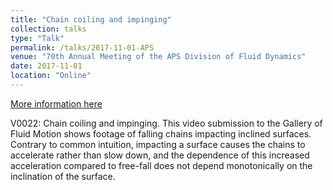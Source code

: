 ```yaml
---
title: "Chain coiling and impinging"
collection: talks
type: "Talk"
permalink: /talks/2017-11-01-APS
venue: "70th Annual Meeting of the APS Division of Fluid Dynamics"
date: 2017-11-01
location: "Online"
---
```


[More information here](https://doi.org/10.1103/APS.DFD.2017.GFM.V0022)

V0022: Chain coiling and impinging. This video submission to the Gallery of Fluid Motion shows footage of falling chains impacting inclined surfaces. Contrary to common intuition, impacting a surface causes the chains to accelerate rather than slow down, and the dependence of this increased acceleration compared to free-fall does not depend monotonically on the inclination of the surface. 
